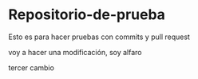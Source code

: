 # Repositorio-de-prueba
Esto es para hacer pruebas con commits y pull request

voy a hacer una modificación, soy alfaro

tercer cambio